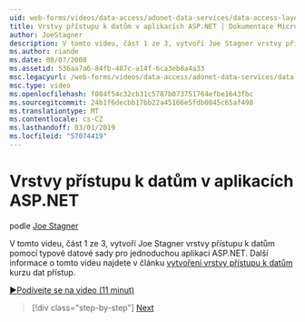 ```yaml
---
uid: web-forms/videos/data-access/adonet-data-services/data-access-layers-in-aspnet-applications
title: Vrstvy přístupu k datům v aplikacích ASP.NET | Dokumentace Microsoftu
author: JoeStagner
description: V tomto videu, část 1 ze 3, vytvoří Joe Stagner vrstvy přístupu k datům pomocí typové datové sady pro jednoduchou aplikaci ASP.NET. Další informace o...
ms.author: riande
ms.date: 08/07/2008
ms.assetid: 536aa7a6-84fb-487c-a14f-6ca3eb8a4a33
msc.legacyurl: /web-forms/videos/data-access/adonet-data-services/data-access-layers-in-aspnet-applications
msc.type: video
ms.openlocfilehash: f084f54c32cb31c5787b073751764efbe1643fbc
ms.sourcegitcommit: 24b1f6decbb17bb22a45166e5fdb0845c65af498
ms.translationtype: MT
ms.contentlocale: cs-CZ
ms.lasthandoff: 03/01/2019
ms.locfileid: "57074419"
---
```

<a name="data-access-layers-in-aspnet-applications"></a>Vrstvy přístupu k datům v aplikacích ASP.NET
====================
podle [Joe Stagner](https://github.com/JoeStagner)

V tomto videu, část 1 ze 3, vytvoří Joe Stagner vrstvy přístupu k datům pomocí typové datové sady pro jednoduchou aplikaci ASP.NET. Další informace o tomto videu najdete v článku [vytvoření vrstvy přístupu k datům](../../../overview/data-access/introduction/creating-a-data-access-layer-vb.md) kurzu dat přístup.

[&#9654;Podívejte se na video (11 minut)](https://channel9.msdn.com/Blogs/ASP-NET-Site-Videos/data-access-layers-in-aspnet-applications)

> [!div class="step-by-step"]
> [Next](how-to-manually-bind-a-dataset-to-a-datagrid.md)

